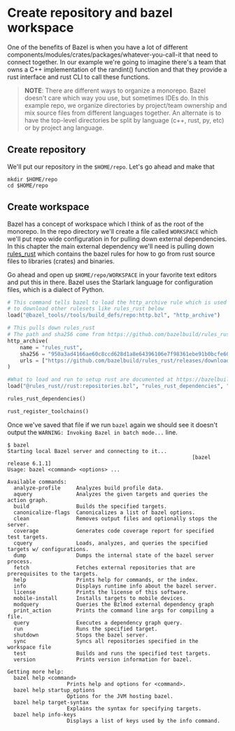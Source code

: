 # Create repository and bazel workspace

One of the benefits of Bazel is when you have a lot of different
components/modules/crates/packages/whatever-you-call-it that need to connect together. In our example
we're going to imagine there's a team that owns a C++ implementation of the randint() function and that they
provide a rust interface and rust CLI to call these functions.

> **NOTE**: There are different ways to organize a monorepo. Bazel doesn't
> care which way you use, but sometimes IDEs do. In this example repo, we
> organize directories by project/team ownership and mix source files from different
> languages together. An alternate is to have the top-level directories
> be split by language (c++, rust, py, etc) or by project ang language.

## Create repository
We'll put our repository in the `$HOME/repo`. Let's go ahead and make that
```shell
mkdir $HOME/repo
cd $HOME/repo
```

## Create workspace
Bazel has a concept of workspace which I think of as the root of the monorepo. In the repo directory
we'll create a file called `WORKSPACE` which we'll put repo wide configuration in for pulling
down external dependencies. In this chapter the main external dependency we'll need is pulling down
[rules_rust](https://bazelbuild.github.io/rules_rust/) which contains the bazel rules for how to go from rust
source files to libraries (crates) and binaries.

Go ahead and open up `$HOME/repo/WORKSPACE` in your favorite text editors and put this in there. Bazel uses
the Starlark language for configuration files, which is a dialect of Python.
```python
# This command tells bazel to load the http_archive rule which is used
# to download other rulesets like rules_rust below
load("@bazel_tools//tools/build_defs/repo:http.bzl", "http_archive")

# This pulls down rules_rust
# The path and sha256 come from https://github.com/bazelbuild/rules_rust/releases
http_archive(
    name = "rules_rust",
    sha256 = "950a3ad4166ae60c8ccd628d1a8e64396106e7f98361ebe91b0bcfe60d8e4b60",
    urls = ["https://github.com/bazelbuild/rules_rust/releases/download/0.20.0/rules_rust-v0.20.0.tar.gz"],
)

#What to load and run to setup rust are documented at https://bazelbuild.github.io/rules_rust/
load("@rules_rust//rust:repositories.bzl", "rules_rust_dependencies", "rust_register_toolchains")

rules_rust_dependencies()

rust_register_toolchains()
```

Once we've saved that file if we run `bazel` again we should see it doesn't output the `WARNING: Invoking Bazel in batch mode...` line.
```shell
$ bazel
Starting local Bazel server and connecting to it...
                                                           [bazel release 6.1.1]
Usage: bazel <command> <options> ...

Available commands:
  analyze-profile     Analyzes build profile data.
  aquery              Analyzes the given targets and queries the action graph.
  build               Builds the specified targets.
  canonicalize-flags  Canonicalizes a list of bazel options.
  clean               Removes output files and optionally stops the server.
  coverage            Generates code coverage report for specified test targets.
  cquery              Loads, analyzes, and queries the specified targets w/ configurations.
  dump                Dumps the internal state of the bazel server process.
  fetch               Fetches external repositories that are prerequisites to the targets.
  help                Prints help for commands, or the index.
  info                Displays runtime info about the bazel server.
  license             Prints the license of this software.
  mobile-install      Installs targets to mobile devices.
  modquery            Queries the Bzlmod external dependency graph
  print_action        Prints the command line args for compiling a file.
  query               Executes a dependency graph query.
  run                 Runs the specified target.
  shutdown            Stops the bazel server.
  sync                Syncs all repositories specified in the workspace file
  test                Builds and runs the specified test targets.
  version             Prints version information for bazel.

Getting more help:
  bazel help <command>
                   Prints help and options for <command>.
  bazel help startup_options
                   Options for the JVM hosting bazel.
  bazel help target-syntax
                   Explains the syntax for specifying targets.
  bazel help info-keys
                   Displays a list of keys used by the info command.
```
